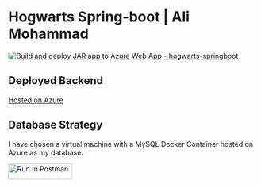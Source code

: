 # Hogwarts Spring-boot | Ali Mohammad
[![Build and deploy JAR app to Azure Web App - hogwarts-springboot](https://github.com/AliHMohammad/spring-boot-hogwarts/actions/workflows/main_hogwarts-springboot.yml/badge.svg)](https://github.com/AliHMohammad/spring-boot-hogwarts/actions/workflows/main_hogwarts-springboot.yml)

## Deployed Backend
[Hosted on Azure](https://hogwarts-springboot.azurewebsites.net/)


## Database Strategy

I have chosen a virtual machine with a MySQL Docker Container hosted on Azure as my database.

[<img src="https://run.pstmn.io/button.svg" alt="Run In Postman" style="width: 128px; height: 32px;">](https://app.getpostman.com/run-collection/29408900-a9388fd6-accb-4325-b341-8da78298642f?action=collection%2Ffork&source=rip_markdown&collection-url=entityId%3D29408900-a9388fd6-accb-4325-b341-8da78298642f%26entityType%3Dcollection%26workspaceId%3D1297dd97-3f76-4217-9757-3b7e96fa2d68)
